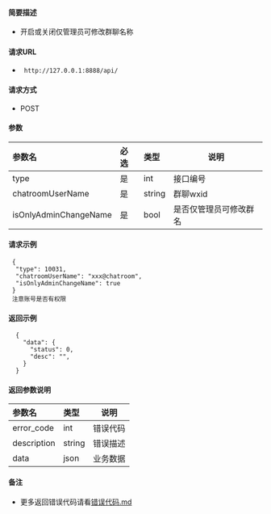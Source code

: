 
#### 简要描述

- 开启或关闭仅管理员可修改群聊名称

#### 请求URL
- ` http://127.0.0.1:8888/api/`
  
#### 请求方式
- POST 

#### 参数

| 参数名                   | 必选 | 类型     | 说明          |   
|:----------------------|:---|:-------|-------------|   
| type                  | 是  | int    | 接口编号        |   
| chatroomUserName      | 是  | string | 群聊wxid      |   
| isOnlyAdminChangeName | 是  | bool   | 是否仅管理员可修改群名 |   

#### 请求示例

```
 {
  "type": 10031,
  "chatroomUserName": "xxx@chatroom",
  "isOnlyAdminChangeName": true
 } 
 注意账号是否有权限
```

#### 返回示例 

``` 
  {
    "data": {
      "status": 0,
      "desc": "",
    }
  }
```

#### 返回参数说明 

| 参数名         | 类型     | 说明   |   
|:------------|:-------|------|   
| error_code  | int    | 错误代码 |   
| description | string | 错误描述 |   
| data        | json   | 业务数据 |   

#### 备注 

- 更多返回错误代码请看[错误代码.md](../错误代码.md)






